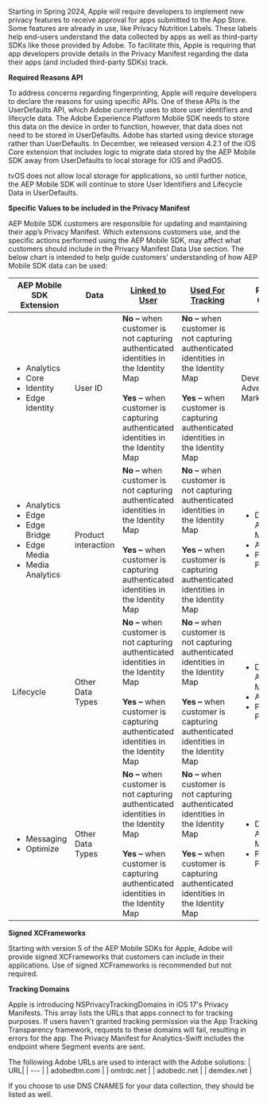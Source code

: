 Starting in Spring 2024, Apple will require developers to implement new privacy features to receive approval for apps submitted to the App Store. Some features are already in use, like Privacy Nutrition Labels. These labels help end-users understand the data collected by apps as well as third-party SDKs like those provided by Adobe. To facilitate this, Apple is requiring that app developers provide details in the Privacy Manifest regarding the data their apps (and included third-party SDKs) track.

**Required Reasons API**

To address concerns regarding fingerprinting, Apple will require developers to declare the reasons for using specific APIs. One of these APIs is the UserDefaults API, which Adobe currently uses to store user identifiers and lifecycle data. The Adobe Experience Platform Mobile SDK needs to store this data on the device in order to function, however, that data does not need to be stored in UserDefaults. Adobe has started using device storage rather than UserDefaults. In December, we released version 4.2.1 of the iOS Core extension that includes logic to migrate data stored by the AEP Mobile SDK away from UserDefaults to local storage for iOS and iPadOS. 

<InlineAlert variant="info" slots="text"/>

tvOS does not allow local storage for applications, so until further notice, the AEP Mobile SDK will continue to store User Identifiers and Lifecycle Data in UserDefaults.

**Specific Values to be included in the Privacy Manifest**

AEP Mobile SDK customers are responsible for updating and maintaining their app’s Privacy Manifest. Which extensions customers use, and the specific actions performed using the AEP Mobile SDK, may affect what customers should include in the Privacy Manifest Data Use section. The below chart is intended to help guide customers’ understanding of how AEP Mobile SDK data can be used:

| **AEP Mobile SDK Extension** | **Data** | [**Linked to User**](https://developer.apple.com/app-store/app-privacy-details/#linked-data) | [**Used For Tracking**](https://developer.apple.com/app-store/app-privacy-details/#user-tracking) | **Reason for Collection** |
| --- | --- | --- | --- | --- |
| <ul><li>Analytics</li><li>Core</li><li>Identity</li><li>Edge Identity</li></ul> | User ID | **No –** when customer is not capturing authenticated identities in the Identity Map<br><br>**Yes** **–** when customer is capturing authenticated identities in the Identity Map | **No –** when customer is not capturing authenticated identities in the Identity Map<br><br>**Yes** **–** when customer is capturing authenticated identities in the Identity Map | Developer’s Advertising or Marketing |
| <ul><li>Analytics</li><li>Edge</li><li>Edge Bridge</li><li>Edge Media</li><li>Media Analytics</li></ul> | Product interaction | **No –** when customer is not capturing authenticated identities in the Identity Map<br><br>**Yes** **–** when customer is capturing authenticated identities in the Identity Map | **No –** when customer is not capturing authenticated identities in the Identity Map<br><br>**Yes** **–** when customer is capturing authenticated identities in the Identity Map | <ul><li>Developer’s Advertising or Marketing</li><li>Analytics</li><li>Product Personalization</li></ul> |
| Lifecycle | Other Data Types | **No –** when customer is not capturing authenticated identities in the Identity Map<br><br>**Yes** **–** when customer is capturing authenticated identities in the Identity Map | **No –** when customer is not capturing authenticated identities in the Identity Map<br><br>**Yes** **–** when customer is capturing authenticated identities in the Identity Map | <ul><li>Developer’s Advertising or Marketing</li><li>Analytics</li><li>Product Personalization</li></ul> |
| <ul><li>Messaging</li><li>Optimize</li></ul> | Other Data Types | **No –** when customer is not capturing authenticated identities in the Identity Map<br><br>**Yes** **–** when customer is capturing authenticated identities in the Identity Map | **No –** when customer is not capturing authenticated identities in the Identity Map<br><br>**Yes** **–** when customer is capturing authenticated identities in the Identity Map | <ul><li>Developer’s Advertising or Marketing</li><li>Product Personalization</li></ul> |

**Signed XCFrameworks**

Starting with version 5 of the AEP Mobile SDKs for Apple, Adobe will provide signed XCFrameworks that customers can include in their applications. Use of signed XCFrameworks is recommended but not required.

**Tracking Domains**

Apple is introducing NSPrivacyTrackingDomains in iOS 17's Privacy Manifests. This array lists the URLs that apps connect to for tracking purposes. If users haven't granted tracking permission via the App Tracking Transparency framework, requests to these domains will fail, resulting in errors for the app. The Privacy Manifest for Analytics-Swift includes the endpoint where Segment events are sent.

The following Adobe URLs are used to interact with the Adobe solutions:
| URL|
| --- |
| adobedtm.com |
| omtrdc.net |
| adobedc.net |
| demdex.net |

<InlineAlert variant="info" slots="text"/>

If you choose to use DNS CNAMES for your data collection, they should be listed as well.
